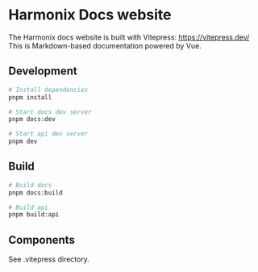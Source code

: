 # Harmonix Docs website

The Harmonix docs website is built with Vitepress: https://vitepress.dev/
This is Markdown-based documentation powered by Vue.

## Development

```sh
# Install dependencies
pnpm install
```

```sh
# Start docs dev server
pnpm docs:dev

# Start api dev server
pnpm dev
```

## Build

```sh
# Build docs
pnpm docs:build
```

```sh
# Build api
pnpm build:api
```

## Components

See .vitepress directory.
